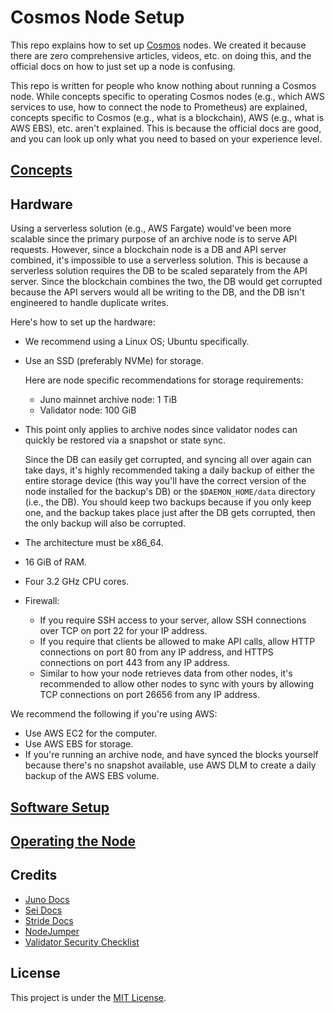 # Cosmos Node Setup

This repo explains how to set up [Cosmos](https://cosmos.network/) nodes. We created it because there are zero comprehensive articles, videos, etc. on doing this, and the official docs on how to just set up a node is confusing.

This repo is written for people who know nothing about running a Cosmos node. While concepts specific to operating Cosmos nodes (e.g., which AWS services to use, how to connect the node to Prometheus) are explained, concepts specific to Cosmos (e.g., what is a blockchain), AWS (e.g., what is AWS EBS), etc. aren't explained. This is because the official docs are good, and you can look up only what you need to based on your experience level.

## [Concepts](docs/concepts.md)

## Hardware

Using a serverless solution (e.g., AWS Fargate) would've been more scalable since the primary purpose of an archive node is to serve API requests. However, since a blockchain node is a DB and API server combined, it's impossible to use a serverless solution. This is because a serverless solution requires the DB to be scaled separately from the API server. Since the blockchain combines the two, the DB would get corrupted because the API servers would all be writing to the DB, and the DB isn't engineered to handle duplicate writes.

Here's how to set up the hardware:
- We recommend using a Linux OS; Ubuntu specifically.
- Use an SSD (preferably NVMe) for storage.

    Here are node specific recommendations for storage requirements:
    - Juno mainnet archive node: 1 TiB
    - Validator node: 100 GiB
- This point only applies to archive nodes since validator nodes can quickly be restored via a snapshot or state sync.

    Since the DB can easily get corrupted, and syncing all over again can take days, it's highly recommended taking a daily backup of either the entire storage device (this way you'll have the correct version of the node installed for the backup's DB) or the `$DAEMON_HOME/data` directory (i.e., the DB). You should keep two backups because if you only keep one, and the backup takes place just after the DB gets corrupted, then the only backup will also be corrupted.
- The architecture must be x86_64.
- 16 GiB of RAM.
- Four 3.2 GHz CPU cores.
- Firewall:
    - If you require SSH access to your server, allow SSH connections over TCP on port 22 for your IP address.
    - If you require that clients be allowed to make API calls, allow HTTP connections on port 80 from any IP address, and HTTPS connections on port 443 from any IP address.
    - Similar to how your node retrieves data from other nodes, it's recommended to allow other nodes to sync with yours by allowing TCP connections on port 26656 from any IP address.

We recommend the following if you're using AWS:
- Use AWS EC2 for the computer.
- Use AWS EBS for storage.
- If you're running an archive node, and have synced the blocks yourself because there's no snapshot available, use AWS DLM to create a daily backup of the AWS EBS volume.

## [Software Setup](docs/software-setup.md)

## [Operating the Node](docs/operating.md)

## Credits

- [Juno Docs](https://docs.junonetwork.io/juno/readme)
- [Sei Docs](https://docs.seinetwork.io/introduction/overview)
- [Stride Docs](https://docs.stride.zone/docs)
- [NodeJumper](https://nodejumper.io/)
- [Validator Security Checklist](https://docs.evmos.org/validators/security/checklist.html)

## License

This project is under the [MIT License](LICENSE).
